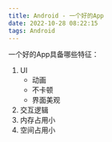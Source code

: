 ```yaml
---
title: Android - 一个好的App
date: 2022-10-28 08:22:15
tags: Android 
---
```


一个好的App具备哪些特征：
1. UI
   * 动画
   * 不卡顿
   * 界面美观 
2. 交互逻辑
3. 内存占用小
4. 空间占用小